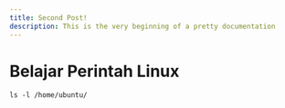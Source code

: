 ```yaml
---
title: Second Post!
description: This is the very beginning of a pretty documentation
---
```


# Belajar Perintah Linux
```shell
ls -l /home/ubuntu/
```